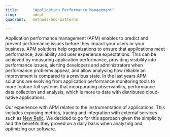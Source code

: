 ```yaml
---
title:      "Application Performance Management"
ring:       adopt
quadrant:   methods-and-patterns

---
```


Application performance management (APM) enables to predict and prevent performance issues before they impact your users or your business. APM solutions help organizations to ensure that applications meet performance, availability and user experience expectations. This can be achieved by measuring application performance, providing visibility into performance issues, alerting developers and administrators when performance problems appear, and allow analysing how reliable an improvement is compared to a previous state. In the last years APM solutions are evolving from application performance monitoring tools to more feature full systems that incorporating observability, performance data collection and analysis, which is more to date with distributed cloud-native applications.

Our experience with APM relates to the instrumentation of applications. This includes exposing metrics, tracing and integration with external services such as [New Relic](https://newrelic.com/). We decided to go for this approach given the simplicity and the benefits they proved on a daily basis when analyzing and optimizing our software.
